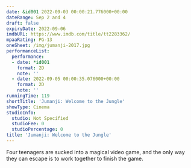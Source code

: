 ```yaml
---
date: &id001 2022-09-03 00:00:21.776000+00:00
dateRange: Sep 2 and 4
draft: false
expiryDate: 2022-09-06
imdbURL: https://www.imdb.com/title/tt2283362/
mpaaRating: PG-13
oneSheet: /img/jumanji-2017.jpg
performanceList:
  performance:
  - date: *id001
    format: 2D
    note: ''
  - date: 2022-09-05 00:00:35.076000+00:00
    format: 2D
    note: ''
runningTime: 119
shortTitle: 'Jumanji: Welcome to the Jungle'
showType: Cinema
studioInfo:
  studio: Not Specified
  studioFee: 0
  studioPercentage: 0
title: 'Jumanji: Welcome to the Jungle'
---
```


Four teenagers are sucked into a magical video game, and the only way they can escape is to work together to finish the game.